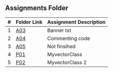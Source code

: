 ##  Assignments Folder

|   #   | Folder Link | Assignment Description |
| :---: | ----------- | ---------------------- |
| 1|  <a href ="https://github.com/ezapez/2143-OOP-Zapata/tree/main/Assignments/A03">A03</a>|Banner txt                        |
| 2|  <a href ="https://github.com/ezapez/2143-OOP-Zapata/tree/main/Assignments/A04">A04</a>|Commenting code                        |
| 3|  <a href ="https://github.com/ezapez/2143-OOP-Zapata/tree/main/Assignments/A05">A05</a>|Not finsihed                        |
| 4|  <a href ="https://github.com/ezapez/2143-OOP-Zapata/tree/main/Assignments/P01">P01</a>|MyvectorClass                       |
| 5|  <a href ="https://github.com/ezapez/2143-OOP-Zapata/tree/main/Assignments/P02">P02</a>|MyvectorClass 2                       |


